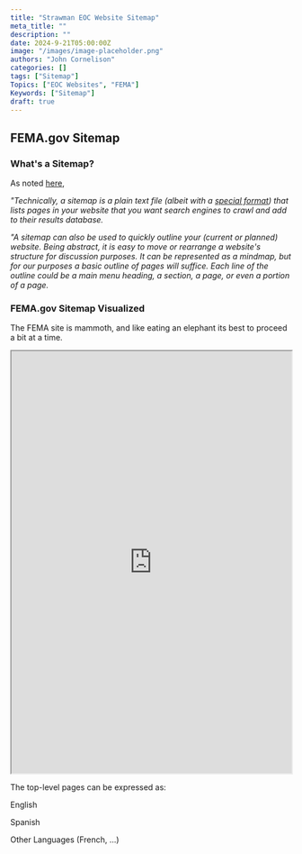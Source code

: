```yaml
---
title: "Strawman EOC Website Sitemap"
meta_title: ""
description: ""
date: 2024-9-21T05:00:00Z
image: "/images/image-placeholder.png"
authors: "John Cornelison"
categories: []
tags: ["Sitemap"]
Topics: ["EOC Websites", "FEMA"]
Keywords: ["Sitemap"]
draft: true
---
```


## FEMA.gov Sitemap

### What's a Sitemap?

As noted [here](./eoc-sitemap.md),

_"Technically, a sitemap is a plain text file (albeit with a [special format](https://developers.google.com/search/docs/crawling-indexing/sitemaps/overview)) that lists pages in your website that you want search engines to crawl and add to their results database._

_"A sitemap can also be used to quickly outline your (current or planned) website. Being abstract, it is easy to move or rearrange a website's structure for discussion purposes. It can be represented as a mindmap, but for our purposes a basic outline of pages will suffice. Each line of the outline could be a main menu heading, a section, a page, or even a portion of a page._

### FEMA.gov Sitemap Visualized

The FEMA site is mammoth, and like eating an elephant its best to proceed a bit at a time.

<!--figure>
  <img src="./images/website-tour.png"-->

<iframe title="Octopus.do visual sitemap" width="99%" height="750" src="https://share.octopus.do/embed/feddm224pr4"></iframe>
  <!--figcaption><h4>An elephant at sunset</h4></figcaption>
</figure-->

The top-level pages can be expressed as:

English

Spanish

Other Languages (French, ...)

